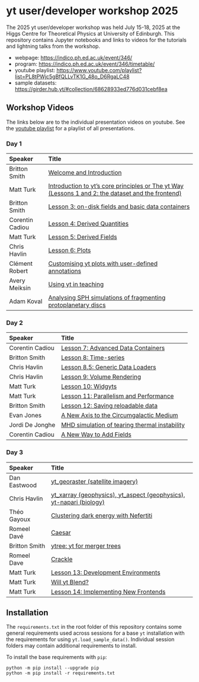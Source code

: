 # yt user/developer workshop 2025
The 2025 yt user/developer workshop was held July 15-18, 2025 at the Higgs Centre for Theoretical Physics at University of Edinburgh.
This repository contains Jupyter notebooks and links to videos for the tutorials and lightning talks from the workshop.

* webpage: https://indico.ph.ed.ac.uk/event/346/
* program: https://indico.ph.ed.ac.uk/event/346/timetable/
* youtube playlist: https://www.youtube.com/playlist?list=PL8tPWjc5gBfQLLvTK1G_48o_D6RgaLC48
* sample datasets: https://girder.hub.yt/#collection/68628933ed776d031cebf8ea

## Workshop Videos
The links below are to the individual presentation videos on youtube. See the [youtube playlist](https://www.youtube.com/playlist?list=PL8tPWjc5gBfQLLvTK1G_48o_D6RgaLC48) for a playlist of all presentations.

### Day 1

| Speaker | Title
| :-------| :----
| Britton Smith | [Welcome and Introduction](https://www.youtube.com/watch?v=J-D04EEHQsE)
| Matt Turk | [Introduction to yt’s core principles or The yt Way (Lessons 1 and 2: the dataset and the frontend)](https://www.youtube.com/watch?v=kB8a8UvhOlA)
| Britton Smith | [Lesson 3: on-disk fields and basic data containers](https://www.youtube.com/watch?v=oAlavG3BZUw)
| Corentin Cadiou | [Lesson 4: Derived Quantities](https://www.youtube.com/watch?v=AbR6KVILjQM)
| Matt Turk | [Lesson 5: Derived Fields](https://www.youtube.com/watch?v=b91ZNv2FKZM)
| Chris Havlin | [Lesson 6: Plots](https://www.youtube.com/watch?v=VOKiVmI_08s)
| Clément Robert | [Customising yt plots with user-defined annotations](https://www.youtube.com/watch?v=fTy3AlksPk4)
| Avery Meiksin | [Using yt in teaching](https://www.youtube.com/watch?v=YQ310-JLeq0)
| Adam Koval | [Analysing SPH simulations of fragmenting protoplanetary discs](https://www.youtube.com/watch?v=B7nVrFUs6H0)

### Day 2

| Speaker | Title
| :-------| :----
| Corentin Cadiou | [Lesson 7: Advanced Data Containers](https://www.youtube.com/watch?v=XdfPUDrfs_I)
| Britton Smith | [Lesson 8: Time-series](https://www.youtube.com/watch?v=YhJ_AsXLAu4)
| Chris Havlin | [Lesson 8.5: Generic Data Loaders](https://www.youtube.com/watch?v=Ry_tNcRXijE)
| Chris Havlin | [Lesson 9: Volume Rendering](https://www.youtube.com/watch?v=Ry_tNcRXijE&t=4s)
| Matt Turk | [Lesson 10: Widgyts](https://www.youtube.com/watch?v=juJzYyTuxfQ)
| Matt Turk | [Lesson 11: Parallelism and Performance](https://www.youtube.com/watch?v=XnZnDKmuAKU)
| Britton Smith | [Lesson 12: Saving reloadable data]()
| Evan Jones | [A New Axis to the Circumgalactic Medium](https://www.youtube.com/watch?v=cTjuIWR326o)
| Jordi De Jonghe | [MHD simulation of tearing thermal instability](https://www.youtube.com/watch?v=goo8Y1jqm0E)
| Corentin Cadiou | [A New Way to Add Fields](https://www.youtube.com/watch?v=kCutEjhimr8)

### Day 3

| Speaker | Title
| :-------| :----
| Dan Eastwood | [yt_georaster (satellite imagery)](https://www.youtube.com/watch?v=Hgx4td6YvDs)
| Chris Havlin | [yt_xarray (geophysics), yt_aspect (geophysics), yt-napari (biology)](https://www.youtube.com/watch?v=DKPcywy5JLU)
| Théo Gayoux | [Clustering dark energy with Nefertiti](https://www.youtube.com/watch?v=aGyAo7md2GM)
| Romeel Davé | [Caesar](https://www.youtube.com/watch?v=cqDDAy-Ccmo)
| Britton Smith | [ytree: yt for merger trees](https://www.youtube.com/watch?v=0uxVXGajP78)
| Romeel Dave | [Crackle](https://www.youtube.com/watch?v=VWKKDscubPI)
| Matt Turk | [Lesson 13: Development Environments](https://www.youtube.com/watch?v=5s0XtZu8ELU)
| Matt Turk | [Will yt Blend?](https://www.youtube.com/watch?v=wxf2UpZ0mao)
| Matt Turk | [Lesson 14: Implementing New Frontends](https://www.youtube.com/watch?v=HihJEIo3QjU)

## Installation

The `requirements.txt` in the root folder of this repository contains some general requirements used across sessions for a base `yt` installation with the requirements for using `yt.load_sample_data()`. Individual session folders may contain additional requirements to install. 

To install the base requirements with `pip`:

```shell
python -m pip install --upgrade pip 
python -m pip install -r requirements.txt
```
